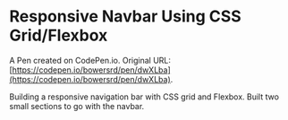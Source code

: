 # Responsive Navbar Using CSS Grid/Flexbox

A Pen created on CodePen.io. Original URL: [https://codepen.io/bowersrd/pen/dwXLba](https://codepen.io/bowersrd/pen/dwXLba).

Building a responsive navigation bar with CSS grid and Flexbox. Built two small sections to go with the navbar.